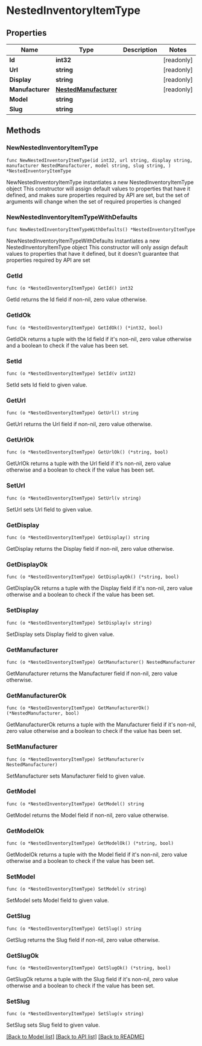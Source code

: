 # NestedInventoryItemType

## Properties

Name | Type | Description | Notes
------------ | ------------- | ------------- | -------------
**Id** | **int32** |  | [readonly] 
**Url** | **string** |  | [readonly] 
**Display** | **string** |  | [readonly] 
**Manufacturer** | [**NestedManufacturer**](NestedManufacturer.md) |  | [readonly] 
**Model** | **string** |  | 
**Slug** | **string** |  | 

## Methods

### NewNestedInventoryItemType

`func NewNestedInventoryItemType(id int32, url string, display string, manufacturer NestedManufacturer, model string, slug string, ) *NestedInventoryItemType`

NewNestedInventoryItemType instantiates a new NestedInventoryItemType object
This constructor will assign default values to properties that have it defined,
and makes sure properties required by API are set, but the set of arguments
will change when the set of required properties is changed

### NewNestedInventoryItemTypeWithDefaults

`func NewNestedInventoryItemTypeWithDefaults() *NestedInventoryItemType`

NewNestedInventoryItemTypeWithDefaults instantiates a new NestedInventoryItemType object
This constructor will only assign default values to properties that have it defined,
but it doesn't guarantee that properties required by API are set

### GetId

`func (o *NestedInventoryItemType) GetId() int32`

GetId returns the Id field if non-nil, zero value otherwise.

### GetIdOk

`func (o *NestedInventoryItemType) GetIdOk() (*int32, bool)`

GetIdOk returns a tuple with the Id field if it's non-nil, zero value otherwise
and a boolean to check if the value has been set.

### SetId

`func (o *NestedInventoryItemType) SetId(v int32)`

SetId sets Id field to given value.


### GetUrl

`func (o *NestedInventoryItemType) GetUrl() string`

GetUrl returns the Url field if non-nil, zero value otherwise.

### GetUrlOk

`func (o *NestedInventoryItemType) GetUrlOk() (*string, bool)`

GetUrlOk returns a tuple with the Url field if it's non-nil, zero value otherwise
and a boolean to check if the value has been set.

### SetUrl

`func (o *NestedInventoryItemType) SetUrl(v string)`

SetUrl sets Url field to given value.


### GetDisplay

`func (o *NestedInventoryItemType) GetDisplay() string`

GetDisplay returns the Display field if non-nil, zero value otherwise.

### GetDisplayOk

`func (o *NestedInventoryItemType) GetDisplayOk() (*string, bool)`

GetDisplayOk returns a tuple with the Display field if it's non-nil, zero value otherwise
and a boolean to check if the value has been set.

### SetDisplay

`func (o *NestedInventoryItemType) SetDisplay(v string)`

SetDisplay sets Display field to given value.


### GetManufacturer

`func (o *NestedInventoryItemType) GetManufacturer() NestedManufacturer`

GetManufacturer returns the Manufacturer field if non-nil, zero value otherwise.

### GetManufacturerOk

`func (o *NestedInventoryItemType) GetManufacturerOk() (*NestedManufacturer, bool)`

GetManufacturerOk returns a tuple with the Manufacturer field if it's non-nil, zero value otherwise
and a boolean to check if the value has been set.

### SetManufacturer

`func (o *NestedInventoryItemType) SetManufacturer(v NestedManufacturer)`

SetManufacturer sets Manufacturer field to given value.


### GetModel

`func (o *NestedInventoryItemType) GetModel() string`

GetModel returns the Model field if non-nil, zero value otherwise.

### GetModelOk

`func (o *NestedInventoryItemType) GetModelOk() (*string, bool)`

GetModelOk returns a tuple with the Model field if it's non-nil, zero value otherwise
and a boolean to check if the value has been set.

### SetModel

`func (o *NestedInventoryItemType) SetModel(v string)`

SetModel sets Model field to given value.


### GetSlug

`func (o *NestedInventoryItemType) GetSlug() string`

GetSlug returns the Slug field if non-nil, zero value otherwise.

### GetSlugOk

`func (o *NestedInventoryItemType) GetSlugOk() (*string, bool)`

GetSlugOk returns a tuple with the Slug field if it's non-nil, zero value otherwise
and a boolean to check if the value has been set.

### SetSlug

`func (o *NestedInventoryItemType) SetSlug(v string)`

SetSlug sets Slug field to given value.



[[Back to Model list]](../README.md#documentation-for-models) [[Back to API list]](../README.md#documentation-for-api-endpoints) [[Back to README]](../README.md)


